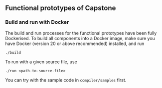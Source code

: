 ## Functional prototypes of Capstone

### Build and run with Docker

The build and run processes for the functional prototypes
have been fully Dockerised. To build all components into a Docker image, make sure you have Docker
(version 20 or above recommended)
installed, and run
```
./build
```

To run with a given source file, use
```
./run <path-to-source-file>
```

You can try with the sample code in `compiler/samples` first.
